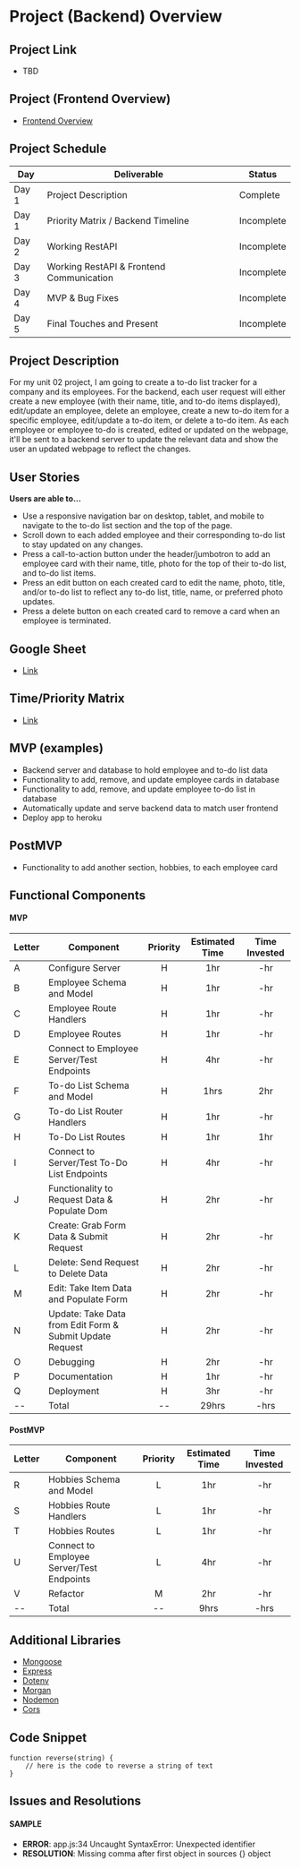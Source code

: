 # Project (Backend) Overview

## Project Link
- TBD

## Project (Frontend Overview)
- [Frontend Overview](https://github.com/jordanchude/to-do-list-frontend)

## Project Schedule

|  Day | Deliverable | Status
|---|---| ---|
|Day 1| Project Description | Complete
|Day 1| Priority Matrix / Backend Timeline | Incomplete
|Day 2| Working RestAPI | Incomplete
|Day 3| Working RestAPI & Frontend Communication | Incomplete
|Day 4| MVP & Bug Fixes | Incomplete
|Day 5| Final Touches and Present | Incomplete

## Project Description

For my unit 02 project, I am going to create a to-do list tracker for a company and its employees. For the backend, each user request will either create a new employee (with their name, title, and to-do items displayed), edit/update an employee, delete an employee, create a new to-do item for a specific employee, edit/update a to-do item, or delete a to-do item. As each employee or employee to-do is created, edited or updated on the webpage, it'll be sent to a backend server to update the relevant data and show the user an updated webpage to reflect the changes.

## User Stories
**Users are able to...**
- Use a responsive navigation bar on desktop, tablet, and mobile to navigate to the to-do list section and the top of the page.
- Scroll down to each added employee and their corresponding to-do list to stay updated on any changes.
- Press a call-to-action button under the header/jumbotron to add an employee card with their name, title, photo for the top of their to-do list, and to-do list items.
- Press an edit button on each created card to edit the name, photo, title, and/or to-do list to reflect any to-do list, title, name, or preferred photo updates.
- Press a delete button on each created card to remove a card when an employee is terminated.

## Google Sheet

- [Link](https://docs.google.com/spreadsheets/d/1DRhpnHYU-LVnRYKSALXm_xbMCZ3FsTs6Zl-VJ1MU49E/edit?usp=sharing)

## Time/Priority Matrix
- [Link](https://res.cloudinary.com/dpjdvsigb/image/upload/v1596220020/project-2-assets/frontend-time-priority-matrix_qddjuq.jpg)

## MVP (examples)
- Backend server and database to hold employee and to-do list data
- Functionality to add, remove, and update employee cards in database
- Functionality to add, remove, and update employee to-do list in database
- Automatically update and serve backend data to match user frontend
- Deploy app to heroku

## PostMVP 
- Functionality to add another section, hobbies, to each employee card

## Functional Components

#### MVP
|Letter | Component | Priority | Estimated Time | Time Invested |
| --- | --- | :---: |  :---: | :---: |
| A | Configure Server | H | 1hr | -hr |
| B | Employee Schema and Model | H | 1hr | -hr|
| C | Employee Route Handlers | H | 1hr | -hr |
| D | Employee Routes | H | 1hr| -hr |
| E | Connect to Employee Server/Test Endpoints | H | 4hr | -hr |
| F | To-do List Schema and Model | H | 1hrs| 2hr |
| G | To-do List Router Handlers | H | 1hr | -hr |
| H | To-Do List Routes | H | 1hr | 1hr |
| I | Connect to Server/Test To-Do List Endpoints | H | 4hr | -hr |
| J | Functionality to Request Data & Populate Dom | H | 2hr | -hr |
| K | Create: Grab Form Data & Submit Request | H | 2hr | -hr |
| L | Delete: Send Request to Delete Data | H | 2hr | -hr |
| M | Edit: Take Item Data and Populate Form | H | 2hr | -hr |
| N | Update: Take Data from Edit Form & Submit Update Request | H | 2hr | -hr |
| O | Debugging | H | 2hr | -hr |
| P | Documentation | H | 1hr | -hr |
| Q | Deployment | H | 3hr | -hr |
| -- | Total | -- | 29hrs| -hrs |

#### PostMVP
|Letter | Component | Priority | Estimated Time | Time Invested |
| --- | --- | :---: |  :---: | :---: |
| R | Hobbies Schema and Model | L | 1hr | -hr|
| S | Hobbies Route Handlers | L | 1hr | -hr |
| T | Hobbies Routes | L | 1hr| -hr |
| U | Connect to Employee Server/Test Endpoints | L | 4hr | -hr |
| V | Refactor | M | 2hr | -hr |
| -- | Total | -- | 9hrs | -hrs |

## Additional Libraries
 - [Mongoose](https://mongoosejs.com/)
 - [Express](http://expressjs.com/)
 - [Dotenv](https://www.npmjs.com/package/dotenv)
 - [Morgan](https://www.npmjs.com/package/morgan)
 - [Nodemon](https://nodemon.io/#:~:text=Nodemon%20is%20a%20utility%20that,restart%20when%20your%20code%20changes.)
 - [Cors](https://www.npmjs.com/package/cors)

## Code Snippet

```
function reverse(string) {
	// here is the code to reverse a string of text
}
```

## Issues and Resolutions

#### SAMPLE
- **ERROR**: app.js:34 Uncaught SyntaxError: Unexpected identifier                       
- **RESOLUTION**: Missing comma after first object in sources {} object
